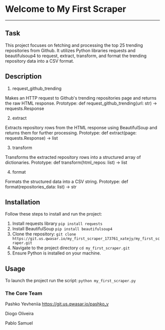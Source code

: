 # Welcome to My First Scraper
***


## Task
This project focuses on fetching and processing the top 25 trending repositories from Github. It utilizes Python libraries requests and 
beautifulsoup4 to request, extract, transform, and format the trending repository data into a CSV format.


## Description
1. request_github_trending

Makes an HTTP request to Github's trending repositories page and returns the raw HTML response.
Prototype: def request_github_trending(url: str) -> requests.Response

2. extract

Extracts repository rows from the HTML response using BeautifulSoup and returns them for further processing.
Prototype: def extract(page: requests.Response) -> list

3. transform

Transforms the extracted repository rows into a structured array of dictionaries.
Prototype: def transform(html_repos: list) -> list

4. format

Formats the structured data into a CSV string.
Prototype: def format(repositories_data: list) -> str


## Installation
Follow these steps to install and run the project:
1. Install requests library
```pip install requests```
2. Install BeautifulSoup
```pip install beautifulsoup4```
3. Clone the repository:
```git clone https://git.us.qwasar.io/my_first_scraper_173761_xatejy/my_first_scraper.git```
4. Navigate to the project directory
```cd my_first_scraper.git```
5. Ensure Python is installed on your machine.


## Usage
To launch the project run the script:
```python my_first_scraper.py```


### The Core Team
Pashko Yevheniia
https://git.us.qwasar.io/pashko_y

Diogo Oliveira

Pablo Samuel